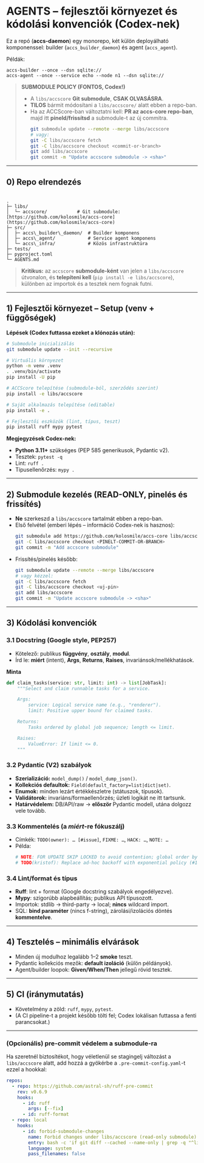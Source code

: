 # AGENTS – fejlesztői környezet és kódolási konvenciók (Codex-nek)

Ez a repó (**accs-daemon**) egy monorepo, két külön deployálható komponenssel: builder (`accs_builder_daemon`) és agent (`accs_agent`).

Példák:
```
accs-builder --once --dsn sqlite://
accs-agent --once --service echo --node n1 --dsn sqlite://
```

> **SUBMODULE POLICY (FONTOS, Codex!)**
>
> - A `libs/accscore` **Git submodule**, **CSAK OLVASÁSRA**.
> - **TILOS** bármit módosítani a `libs/accscore/` alatt ebben a repo-ban.
> - Ha az ACCScore-ban változtatni kell: **PR az accs-core repo-ban**, majd itt **pineld/frissítsd** a submodule-t az új commitra.
>   ~~~bash
>   git submodule update --remote --merge libs/accscore
>   # vagy:
>   git -C libs/accscore fetch
>   git -C libs/accscore checkout <commit-or-branch>
>   git add libs/accscore
>   git commit -m "Update accscore submodule -> <sha>"
>   ~~~

---

## 0) Repo elrendezés

```

.
├─ libs/
│  └─ accscore/           # Git submodule: [https://github.com/kolosmile/accs-core](https://github.com/kolosmile/accs-core)
├─ src/
│  ├─ accs\_builder\_daemon/  # Builder komponens
│  ├─ accs\_agent/            # Service agent komponens
│  └─ accs\_infra/            # Közös infrastruktúra
├─ tests/
├─ pyproject.toml
└─ AGENTS.md

```

> **Kritikus:** az `accscore` **submodule-ként** van jelen a `libs/accscore` útvonalon, és **telepíteni kell** (`pip install -e libs/accscore`), különben az importok és a tesztek nem fognak futni.

---

## 1) Fejlesztői környezet – Setup (venv + függőségek)

**Lépések (Codex futtassa ezeket a klónozás után):**
~~~bash
# Submodule inicializálás
git submodule update --init --recursive

# Virtuális környezet
python -m venv .venv
. .venv/bin/activate
pip install -U pip

# ACCScore telepítése (submodule-ból, szerződés szerint)
pip install -e libs/accscore

# Saját alkalmazás telepítése (editable)
pip install -e .

# Fejlesztői eszközök (lint, típus, teszt)
pip install ruff mypy pytest
~~~

**Megjegyzések Codex-nek:**
- **Python 3.11+** szükséges (PEP 585 generikusok, Pydantic v2).
- Tesztek: `pytest -q`
- Lint: `ruff .`
- Típusellenőrzés: `mypy .`

---

## 2) Submodule kezelés (READ-ONLY, pinelés és frissítés)

- **Ne** szerkeszd a `libs/accscore` tartalmát ebben a repo-ban.
- Első felvétel (emberi lépés – információ Codex-nek is hasznos):
  ~~~bash
  git submodule add https://github.com/kolosmile/accs-core libs/accscore
  git -C libs/accscore checkout <PINELT-COMMIT-OR-BRANCH>
  git commit -m "Add accscore submodule"
  ~~~
- Frissítés/pinelés később:
  ~~~bash
  git submodule update --remote --merge libs/accscore
  # vagy kézzel:
  git -C libs/accscore fetch
  git -C libs/accscore checkout <uj-pin>
  git add libs/accscore
  git commit -m "Update accscore submodule -> <sha>"
  ~~~

---

## 3) Kódolási konvenciók

### 3.1 Docstring (Google style, PEP257)

- Kötelező: publikus **függvény**, **osztály**, **modul**.
- Írd le: **miért** (intent), **Args**, **Returns**, **Raises**, invariánsok/mellékhatások.

**Minta**
~~~python
def claim_tasks(service: str, limit: int) -> list[JobTask]:
    """Select and claim runnable tasks for a service.

    Args:
        service: Logical service name (e.g., "renderer").
        limit: Positive upper bound for claimed tasks.

    Returns:
        Tasks ordered by global job sequence; length <= limit.

    Raises:
        ValueError: If limit <= 0.
    """
~~~

### 3.2 Pydantic (V2) szabályok

- **Szerializáció:** `model_dump()` / `model_dump_json()`.
- **Kollekciós defaultok:** `Field(default_factory=list|dict|set)`.
- **Enumok:** minden lezárt értékkészletre (státuszok, típusok).
- **Validátorok:** invariáns/formaellenőrzés; üzleti logikát ne itt tartsunk.
- **Határvédelem:** DB/API/raw → **először** Pydantic modell, utána dolgozz vele tovább.

### 3.3 Kommentelés (a *miért*-re fókuszálj)

- Címkék: `TODO(owner): … [#issue]`, `FIXME: …`, `HACK: …`, `NOTE: …`
- Példa:
  ~~~python
  # NOTE: FOR UPDATE SKIP LOCKED to avoid contention; global order by jobs.order_seq.
  # TODO(kristof): Replace ad-hoc backoff with exponential policy (#142)
  ~~~

### 3.4 Lint/format és típus

- **Ruff**: lint + format (Google docstring szabályok engedélyezve).
- **Mypy**: szigorúbb alapbeállítás; publikus API típusozott.
- Importok: stdlib → third-party → local; **nincs** wildcard import.
- SQL: **bind paraméter** (nincs f-string), zárolási/izolációs döntés **kommentelve**.

---

## 4) Tesztelés – minimális elvárások

- Minden új modulhoz legalább 1–2 **smoke** teszt.
- Pydantic kollekciós mezők: **default izoláció** (külön példányok).
- Agent/builder loopok: **Given/When/Then** jellegű rövid tesztek.

---

## 5) CI (iránymutatás)

- Követelmény a zöld: `ruff`, `mypy`, `pytest`.
- (A CI pipeline-t a projekt később tölti fel; Codex lokálisan futtassa a fenti parancsokat.)

---

### (Opcionális) pre-commit védelem a submodule-ra

Ha szeretnél biztosítékot, hogy véletlenül se stagingelj változást a `libs/accscore` alatt, add hozzá a gyökérbe a `.pre-commit-config.yaml`-t ezzel a hookkal:

~~~yaml
repos:
  - repo: https://github.com/astral-sh/ruff-pre-commit
    rev: v0.6.9
    hooks:
      - id: ruff
        args: [--fix]
      - id: ruff-format
  - repo: local
    hooks:
      - id: forbid-submodule-changes
        name: Forbid changes under libs/accscore (read-only submodule)
        entry: bash -c 'if git diff --cached --name-only | grep -q "^libs/accscore/"; then echo "ERROR: Do not modify the accscore submodule (libs/accscore) — it is read-only."; exit 1; fi'
        language: system
        pass_filenames: false
~~~
